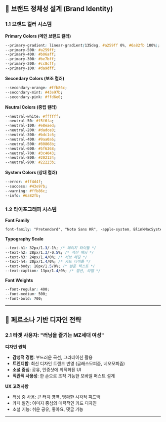## 🎨 브랜드 정체성 설계 (Brand Identity)

### 1.1 브랜드 컬러 시스템

**Primary Colors (메인 브랜드 컬러)**

```css
--primary-gradient: linear-gradient(135deg, #a259ff 0%, #6a82fb 100%);
--primary-500: #a259ff;
--primary-400: #b06aff;
--primary-300: #be7bff;
--primary-200: #cc8cff;
--primary-100: #da9dff;
```

**Secondary Colors (보조 컬러)**

```css
--secondary-orange: #ffb86c;
--secondary-mint: #43e97b;
--secondary-pink: #ffd6e0;
```

**Neutral Colors (중립 컬러)**

```css
--neutral-white: #ffffff;
--neutral-50: #f5f6fa;
--neutral-100: #e8eaed;
--neutral-200: #dadce0;
--neutral-300: #bdc1c6;
--neutral-400: #9aa0a6;
--neutral-500: #80868b;
--neutral-600: #5f6368;
--neutral-700: #3c4043;
--neutral-800: #202124;
--neutral-900: #22223b;
```

**System Colors (상태 컬러)**

```css
--error: #ff4d4f;
--success: #43e97b;
--warning: #ffb86c;
--info: #6a82fb;
```

### 1.2 타이포그래피 시스템

**Font Family**

```css
font-family: "Pretendard", "Noto Sans KR", -apple-system, BlinkMacSystemFont, sans-serif;
```

**Typography Scale**

```css
--text-h1: 32px/1.3/-1%; /* 페이지 타이틀 */
--text-h2: 28px/1.3/-0.5%; /* 섹션 헤딩 */
--text-h3: 24px/1.4/0%; /* 서브 헤딩 */
--text-h4: 20px/1.4/0%; /* 카드 타이틀 */
--text-body: 16px/1.5/0%; /* 본문 텍스트 */
--text-caption: 13px/1.4/0%; /* 캡션, 라벨 */
```

**Font Weights**

```css
--font-regular: 400;
--font-medium: 500;
--font-bold: 700;
```

---

## 👤 페르소나 기반 디자인 전략

### 2.1 타겟 사용자: "러닝을 즐기는 MZ세대 여성"

**디자인 원칙**

- **감성적 경험**: 부드러운 곡선, 그라데이션 활용
- **트렌디함**: 최신 디자인 트렌드 반영 (글래스모피즘, 네오모피즘)
- **소셜 중심**: 공유, 인증샷에 최적화된 UI
- **직관적 사용성**: 한 손으로 조작 가능한 모바일 퍼스트 설계

**UX 고려사항**

- 러닝 중 사용: 큰 터치 영역, 명확한 시각적 피드백
- 카페 발견: 이미지 중심의 매력적인 카드 디자인
- 소셜 기능: 쉬운 공유, 좋아요, 댓글 기능

---
